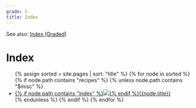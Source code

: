```yaml
---
grade: S
title: Index
---
```

See also: [Index (Graded)](/recipes/graded)

# Index
<div class="recipes-index">
<ul>
{% assign sorted = site.pages | sort: "title" %}
{% for node in sorted %}
{% if node.path contains "recipes" %}
{% unless node.path contains "$misc" %}
<li><a href="{{node.url}}">{% if node.path contains "index" %}<img src="/icons/folder.svg">{% endif %}{{node.title}}</a></li>
{% endunless %}
{% endif %}
{% endfor %}
</ul>
</div>
